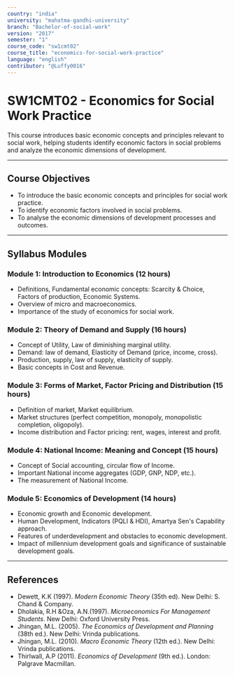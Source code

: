 ```yaml
---
country: "india"
university: "mahatma-gandhi-university"
branch: "Bachelor-of-social-work"
version: "2017"
semester: "1"
course_code: "sw1cmt02"
course_title: "economics-for-social-work-practice"
language: "english"
contributor: "@Luffy0016"
---
```

# SW1CMT02 - Economics for Social Work Practice

This course introduces basic economic concepts and principles relevant to social work, helping students identify economic factors in social problems and analyze the economic dimensions of development.

---
## Course Objectives

* To introduce the basic economic concepts and principles for social work practice.
* To identify economic factors involved in social problems.
* To analyse the economic dimensions of development processes and outcomes.

---
## Syllabus Modules

### Module 1: Introduction to Economics (12 hours)
* Definitions, Fundamental economic concepts: Scarcity & Choice, Factors of production, Economic Systems.
* Overview of micro and macroeconomics.
* Importance of the study of economics for social work.

### Module 2: Theory of Demand and Supply (16 hours)
* Concept of Utility, Law of diminishing marginal utility.
* Demand: law of demand, Elasticity of Demand (price, income, cross).
* Production, supply, law of supply, elasticity of supply.
* Basic concepts in Cost and Revenue.

### Module 3: Forms of Market, Factor Pricing and Distribution (15 hours)
* Definition of market, Market equilibrium.
* Market structures (perfect competition, monopoly, monopolistic completion, oligopoly).
* Income distribution and Factor pricing: rent, wages, interest and profit.

### Module 4: National Income: Meaning and Concept (15 hours)
* Concept of Social accounting, circular flow of Income.
* Important National income aggregates (GDP, GNP, NDP, etc.).
* The measurement of National Income.

### Module 5: Economics of Development (14 hours)
* Economic growth and Economic development.
* Human Development, Indicators (PQLI & HDI), Amartya Sen's Capability approach.
* Features of underdevelopment and obstacles to economic development.
* Impact of millennium development goals and significance of sustainable development goals.

---
## References
* Dewett, K.K (1997). *Modern Economic Theory* (35th ed). New Delhi: S. Chand & Company.
* Dholakia, R.H &Oza, A.N.(1997). *Microeconomics For Management Students*. New Delhi: Oxford University Press.
* Jhingan, M.L. (2005). *The Economics of Development and Planning* (38th ed.). New Delhi: Vrinda publications.
* Jhingan, M.L. (2010). *Macro Economic Theory* (12th ed.). New Delhi: Vrinda publications.
* Thirlwall, A.P (2011). *Economics of Development* (9th ed.). London: Palgrave Macmillan.